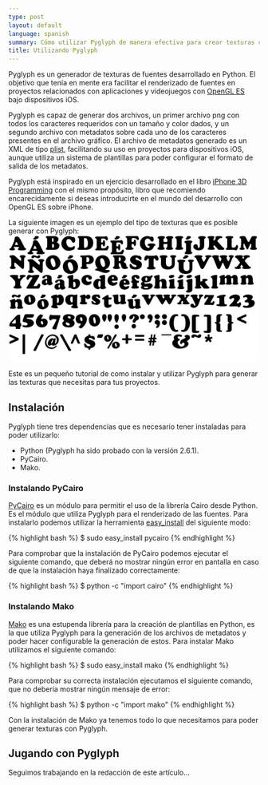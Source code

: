 ```yaml
---
type: post
layout: default
language: spanish
summary: Cómo utilizar Pyglyph de manera efectiva para crear texturas con fuentes.
title: Utilizando Pyglyph
---
```


Pyglyph es un generador de texturas de fuentes desarrollado en Python. El objetivo que tenía en mente era facilitar el renderizado de fuentes en proyectos relacionados con aplicaciones y videojuegos con [OpenGL ES](http://es.wikipedia.org/wiki/OpenGL_ES) bajo dispositivos iOS. 

Pyglyph es capaz de generar dos archivos, un primer archivo png con todos los caracteres requeridos con un tamaño y color dados, y un segundo archivo con metadatos sobre cada uno de los caracteres presentes en el archivo gráfico. El archivo de metadatos generado es un XML de tipo [plist](http://en.wikipedia.org/wiki/Plist), facilitando su uso en proyectos para dispositivos iOS, aunque utiliza un sistema de plantillas para poder configurar el formato de salida de los metadatos.

Pyglyph está inspirado en un ejercicio desarrollado en el libro [iPhone 3D Programming](http://oreilly.com/catalog/9780596804831) con el mismo propósito, libro que recomiendo encarecidamente si deseas introducirte en el mundo del desarrollo con OpenGL ES sobre iPhone.

La siguiente imagen es un ejemplo del tipo de texturas que es posible generar con Pyglyph: ![Ejemplo Pyglyph](/media/images/posts/cooper.png)

Este es un pequeño tutorial de como instalar y utilizar Pyglyph para generar las texturas que necesitas para tus proyectos.


## Instalación

Pyglyph tiene tres dependencias que es necesario tener instaladas para poder utilizarlo:

* Python (Pyglyph ha sido probado con la versión 2.6.1).
* PyCairo.
* Mako.

### Instalando PyCairo

[PyCairo](http://cairographics.org/pycairo/) es un módulo para permitir el uso de la librería Cairo desde Python. Es el módulo que utiliza Pyglyph para el renderizado de las fuentes. Para instalarlo podemos utilizar la herramienta [easy_install](http://packages.python.org/distribute/easy_install.html) del siguiente modo:

{% highlight bash %}
$ sudo easy_install pycairo
{% endhighlight %}

Para comprobar que la instalación de PyCairo podemos ejecutar el siguiente comando, que deberá no mostrar ningún error en pantalla en caso de que la instalación haya finalizado correctamente:

{% highlight bash %}
$ python -c "import cairo"
{% endhighlight %}

### Instalando Mako

[Mako](http://www.makotemplates.org/) es una estupenda librería para la creación de plantillas en Python, es la que utiliza Pyglyph para la generación de los archivos de metadatos y poder hacer configurable la generación de estos. Para instalar Mako utilizamos el siguiente comando:

{% highlight bash %}
$ sudo easy_install mako
{% endhighlight %}

Para comprobar su correcta instalación ejecutamos el siguiente comando, que no debería mostrar ningún mensaje de error:

{% highlight bash %}
$ python -c "import mako"
{% endhighlight %}

Con la instalación de Mako ya tenemos todo lo que necesitamos para poder generar texturas con Pyglyph.

## Jugando con Pyglyph

Seguimos trabajando en la redacción de este artículo...
